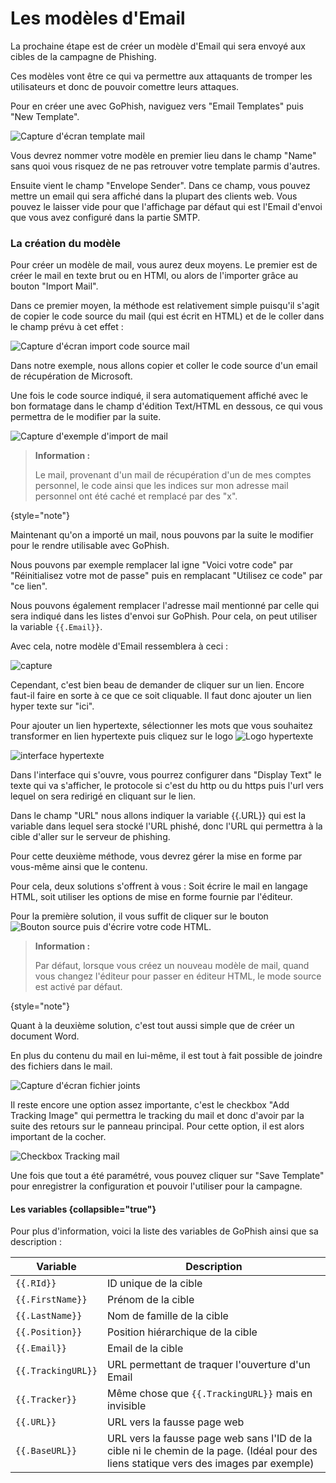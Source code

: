 # Les modèles d'Email

La prochaine étape est de créer un modèle d'Email qui sera envoyé aux cibles de la campagne de Phishing.

Ces modèles vont être ce qui va permettre aux attaquants de tromper les utilisateurs et donc de pouvoir comettre leurs attaques.

Pour en créer une avec GoPhish, naviguez vers "Email Templates" puis "New Template".

<img src="mail_template_vierge.PNG" alt="Capture d'écran template mail"/>

Vous devrez nommer votre modèle en premier lieu dans le champ "Name" sans quoi vous risquez de ne pas retrouver votre template parmis d'autres.

Ensuite vient le champ "Envelope Sender". Dans ce champ, vous pouvez mettre un email qui sera affiché dans la plupart des clients web. Vous pouvez le laisser vide pour que l'affichage par défaut qui est l'Email d'envoi que vous avez configuré dans la partie SMTP.

### La création du modèle

Pour créer un modèle de mail, vous aurez deux moyens. Le premier est de créer le mail en texte brut ou en HTMl, ou alors de l'importer grâce au bouton "Import Mail".


<tabs>
<tab title="Import Mail">

Dans ce premier moyen, la méthode est relativement simple puisqu'il s'agit de copier le code source du mail (qui est écrit en HTML) et de le coller dans le champ prévu à cet effet :

<img src="import_mail.PNG" alt="Capture d'écran import code source mail"/>

Dans notre exemple, nous allons copier et coller le code source d'un email de récupération de Microsoft.

Une fois le code source indiqué, il sera automatiquement affiché avec le bon formatage dans le champ d'édition Text/HTML en dessous, ce qui vous permettra de le modifier par la suite.

<img src="html_filled_import.PNG" alt="Capture d'exemple d'import de mail"/>

> **Information :**
> 
> Le mail, provenant d'un mail de récupération d'un de mes comptes personnel, le code ainsi que les indices sur mon adresse mail personnel ont été caché et remplacé par des "x".
> 
{style="note"}

Maintenant qu'on a importé un mail, nous pouvons par la suite le modifier pour le rendre utilisable avec GoPhish.

Nous pouvons par exemple remplacer lal igne "Voici votre code" par "Réinitialisez votre mot de passe" puis en remplacant "Utilisez ce code" par "ce lien".

Nous pouvons également remplacer l'adresse mail mentionné par celle qui sera indiqué dans les listes d'envoi sur GoPhish. Pour cela, on peut utiliser la variable `{{.Email}}`.

Avec cela, notre modèle d'Email ressemblera à ceci :

<img src="mail_filled_import_modified_1.PNG" alt="capture"/>

Cependant, c'est bien beau de demander de cliquer sur un lien. Encore faut-il faire en sorte à ce que ce soit cliquable. Il faut donc ajouter un lien hyper texte sur "ici".

Pour ajouter un lien hypertexte, sélectionner les mots que vous souhaitez transformer en lien hypertexte puis cliquez sur le logo
<img src="logo_hypertexte.PNG" alt="Logo hypertexte"/>

<img src="hypertexte.PNG" alt="interface hypertexte"/>

Dans l'interface qui s'ouvre, vous pourrez configurer dans "Display Text" le texte qui va s'afficher, le protocole si c'est du http ou du https puis l'url vers lequel on sera redirigé en cliquant sur le lien.

Dans le champ "URL" nous allons indiquer la variable {{.URL}} qui est la variable dans lequel sera stocké l'URL phishé, donc l'URL qui permettra à la cible d'aller sur le serveur de phishing.

</tab>
<tab title="Text/HTML">

Pour cette deuxième méthode, vous devrez gérer la mise en forme par vous-même ainsi que le contenu.

Pour cela, deux solutions s'offrent à vous : Soit écrire le mail en langage HTML, soit utiliser les options de mise en forme fournie par l'éditeur.

Pour la première solution, il vous suffit de cliquer sur le bouton 
<img src="source_button.PNG" alt="Bouton source"/> puis d'écrire votre code HTML.

> **Information :**
> 
> Par défaut, lorsque vous créez un nouveau modèle de mail, quand vous changez l'éditeur pour passer en éditeur HTML, le mode source est activé par défaut.
> 
{style="note"}

Quant à la deuxième solution, c'est tout aussi simple que de créer un document Word.

</tab>
</tabs>

En plus du contenu du mail en lui-même, il est tout à fait possible de joindre des fichiers dans le mail.

<img src="attached_file_mail.PNG" alt="Capture d'écran fichier joints"/>

Il reste encore une option assez importante, c'est le checkbox "Add Tracking Image" qui permettra le tracking du mail et donc d'avoir par la suite des retours sur le panneau principal.
Pour cette option, il est alors important de la cocher.

<img src="tracking_mail.PNG" alt="Checkbox Tracking mail"/>

Une fois que tout a été paramétré, vous pouvez cliquer sur "Save Template" pour enregistrer la configuration et pouvoir l'utiliser pour la campagne.

#### Les variables {collapsible="true"}

Pour plus d'information, voici la liste des variables de GoPhish ainsi que sa description :

| Variable           | Description                                                                                                                            |
|--------------------|----------------------------------------------------------------------------------------------------------------------------------------|
| `{{.RId}}`         | ID unique de la cible                                                                                                                  |
| `{{.FirstName}}`   | Prénom de la cible                                                                                                                     |
| `{{.LastName}}`    | Nom de famille de la cible                                                                                                             |
| `{{.Position}}`    | Position hiérarchique de la cible                                                                                                      |
| `{{.Email}}`       | Email de la cible                                                                                                                      |
| `{{.TrackingURL}}` | URL permettant de traquer l'ouverture d'un Email                                                                                       |
| `{{.Tracker}}`     | Même chose que `{{.TrackingURL}}` mais en invisible                                                                                    |
| `{{.URL}}`         | URL vers la fausse page web                                                                                                            |
| `{{.BaseURL}}`     | URL vers la fausse page web sans l'ID de la cible ni le chemin de la page. (Idéal pour des liens statique vers des images par exemple) |
